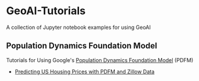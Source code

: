 # GeoAI-Tutorials

A collection of Jupyter notebook examples for using GeoAI

## Population Dynamics Foundation Model

Tutorials for Using Google's [Population Dynamics Foundation Model](https://github.com/google-research/population-dynamics) (PDFM)

- [Predicting US Housing Prices with PDFM and Zillow Data](https://geoai-tutorials.gishub.org/PDFM/zillow_home_value/)
